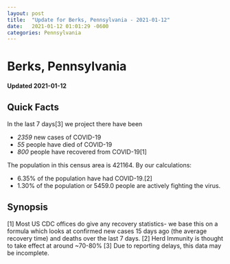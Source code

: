 ```yaml
---
layout: post
title:  "Update for Berks, Pennsylvania - 2021-01-12"
date:   2021-01-12 01:01:29 -0600
categories: Pennsylvania
---
```


# Berks, Pennsylvania
#### Updated 2021-01-12

## Quick Facts

In the last 7 days[3] we project there have been
- *2359* new cases of COVID-19
- *55* people have died of COVID-19
- *800* people have recovered from COVID-19[1]

The population in this census area is 421164. By our calculations:
- 6.35% of the population have had COVID-19.[2]
- 1.30% of the population or 5459.0 people are actively fighting the virus.

## Synopsis




[1] Most US CDC offices do give any recovery statistics- we base this on a formula which looks at confirmed new cases
15 days ago (the average recovery time) and deaths over the last 7 days.
[2] Herd Immunity is thought to take effect at around ~70-80%
[3] Due to reporting delays, this data may be incomplete. 
    